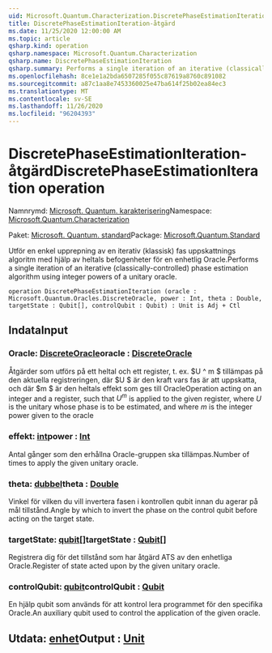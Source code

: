 ```yaml
---
uid: Microsoft.Quantum.Characterization.DiscretePhaseEstimationIteration
title: DiscretePhaseEstimationIteration-åtgärd
ms.date: 11/25/2020 12:00:00 AM
ms.topic: article
qsharp.kind: operation
qsharp.namespace: Microsoft.Quantum.Characterization
qsharp.name: DiscretePhaseEstimationIteration
qsharp.summary: Performs a single iteration of an iterative (classically-controlled) phase estimation algorithm using integer powers of a unitary oracle.
ms.openlocfilehash: 8ce1e1a2bda6507285f055c87619a8760c891082
ms.sourcegitcommit: a87c1aa8e7453360025e47ba614f25b02ea84ec3
ms.translationtype: MT
ms.contentlocale: sv-SE
ms.lasthandoff: 11/26/2020
ms.locfileid: "96204393"
---
```

# <a name="discretephaseestimationiteration-operation"></a><span data-ttu-id="4008a-102">DiscretePhaseEstimationIteration-åtgärd</span><span class="sxs-lookup"><span data-stu-id="4008a-102">DiscretePhaseEstimationIteration operation</span></span>

<span data-ttu-id="4008a-103">Namnrymd: [Microsoft. Quantum. karakterisering](xref:Microsoft.Quantum.Characterization)</span><span class="sxs-lookup"><span data-stu-id="4008a-103">Namespace: [Microsoft.Quantum.Characterization](xref:Microsoft.Quantum.Characterization)</span></span>

<span data-ttu-id="4008a-104">Paket: [Microsoft. Quantum. standard](https://nuget.org/packages/Microsoft.Quantum.Standard)</span><span class="sxs-lookup"><span data-stu-id="4008a-104">Package: [Microsoft.Quantum.Standard](https://nuget.org/packages/Microsoft.Quantum.Standard)</span></span>


<span data-ttu-id="4008a-105">Utför en enkel upprepning av en iterativ (klassisk) fas uppskattnings algoritm med hjälp av heltals befogenheter för en enhetlig Oracle.</span><span class="sxs-lookup"><span data-stu-id="4008a-105">Performs a single iteration of an iterative (classically-controlled) phase estimation algorithm using integer powers of a unitary oracle.</span></span>

```qsharp
operation DiscretePhaseEstimationIteration (oracle : Microsoft.Quantum.Oracles.DiscreteOracle, power : Int, theta : Double, targetState : Qubit[], controlQubit : Qubit) : Unit is Adj + Ctl
```


## <a name="input"></a><span data-ttu-id="4008a-106">Indata</span><span class="sxs-lookup"><span data-stu-id="4008a-106">Input</span></span>

### <a name="oracle--discreteoracle"></a><span data-ttu-id="4008a-107">Oracle: [DiscreteOracle](xref:Microsoft.Quantum.Oracles.DiscreteOracle)</span><span class="sxs-lookup"><span data-stu-id="4008a-107">oracle : [DiscreteOracle](xref:Microsoft.Quantum.Oracles.DiscreteOracle)</span></span>

<span data-ttu-id="4008a-108">Åtgärder som utförs på ett heltal och ett register, t. ex. $U ^ m $ tillämpas på den aktuella registreringen, där $U $ är den kraft vars fas är att uppskatta, och där $m $ är den heltals effekt som ges till Oracle</span><span class="sxs-lookup"><span data-stu-id="4008a-108">Operation acting on an integer and a register, such that $U^m$ is applied to the given register, where $U$ is the unitary whose phase is to be estimated, and where $m$ is the integer power given to the oracle</span></span>


### <a name="power--int"></a><span data-ttu-id="4008a-109">effekt: [int](xref:microsoft.quantum.lang-ref.int)</span><span class="sxs-lookup"><span data-stu-id="4008a-109">power : [Int](xref:microsoft.quantum.lang-ref.int)</span></span>

<span data-ttu-id="4008a-110">Antal gånger som den erhållna Oracle-gruppen ska tillämpas.</span><span class="sxs-lookup"><span data-stu-id="4008a-110">Number of times to apply the given unitary oracle.</span></span>


### <a name="theta--double"></a><span data-ttu-id="4008a-111">theta: [dubbel](xref:microsoft.quantum.lang-ref.double)</span><span class="sxs-lookup"><span data-stu-id="4008a-111">theta : [Double](xref:microsoft.quantum.lang-ref.double)</span></span>

<span data-ttu-id="4008a-112">Vinkel för vilken du vill invertera fasen i kontrollen qubit innan du agerar på mål tillstånd.</span><span class="sxs-lookup"><span data-stu-id="4008a-112">Angle by which to invert the phase on the control qubit before acting on the target state.</span></span>


### <a name="targetstate--qubit"></a><span data-ttu-id="4008a-113">targetState: [qubit](xref:microsoft.quantum.lang-ref.qubit)[]</span><span class="sxs-lookup"><span data-stu-id="4008a-113">targetState : [Qubit](xref:microsoft.quantum.lang-ref.qubit)[]</span></span>

<span data-ttu-id="4008a-114">Registrera dig för det tillstånd som har åtgärd ATS av den enhetliga Oracle.</span><span class="sxs-lookup"><span data-stu-id="4008a-114">Register of state acted upon by the given unitary oracle.</span></span>


### <a name="controlqubit--qubit"></a><span data-ttu-id="4008a-115">controlQubit: [qubit](xref:microsoft.quantum.lang-ref.qubit)</span><span class="sxs-lookup"><span data-stu-id="4008a-115">controlQubit : [Qubit](xref:microsoft.quantum.lang-ref.qubit)</span></span>

<span data-ttu-id="4008a-116">En hjälp qubit som används för att kontrol lera programmet för den specifika Oracle.</span><span class="sxs-lookup"><span data-stu-id="4008a-116">An auxiliary qubit used to control the application of the given oracle.</span></span>



## <a name="output--unit"></a><span data-ttu-id="4008a-117">Utdata: [enhet](xref:microsoft.quantum.lang-ref.unit)</span><span class="sxs-lookup"><span data-stu-id="4008a-117">Output : [Unit](xref:microsoft.quantum.lang-ref.unit)</span></span>

